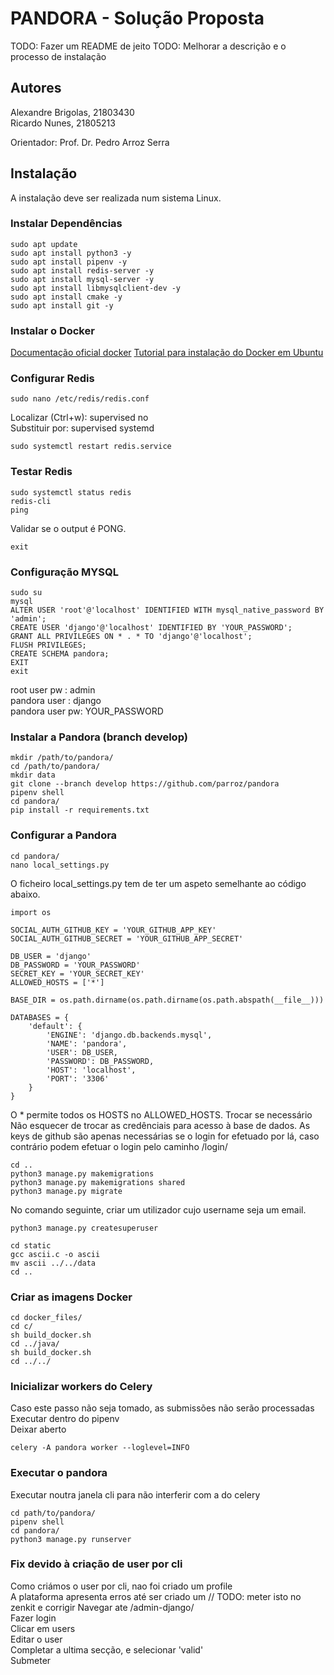 # PANDORA - Solução Proposta
TODO: Fazer um README de jeito
TODO: Melhorar a descrição e o processo de instalação  
## Autores
Alexandre Brigolas, 21803430  
Ricardo Nunes, 21805213  

Orientador: Prof. Dr. Pedro Arroz Serra
## Instalação
A instalação deve ser realizada num sistema Linux.


### Instalar Dependências
```
sudo apt update  
sudo apt install python3 -y  
sudo apt install pipenv -y  
sudo apt install redis-server -y  
sudo apt install mysql-server -y  
sudo apt install libmysqlclient-dev -y  
sudo apt install cmake -y  
sudo apt install git -y  
```
### Instalar o Docker
[Documentação oficial docker](https://docs.docker.com/get-docker/)
[Tutorial para instalação do Docker em Ubuntu](https://www.digitalocean.com/community/tutorials/how-to-install-and-use-docker-on-ubuntu-20-04-pt)

### Configurar Redis
```
sudo nano /etc/redis/redis.conf
```
Localizar (Ctrl+w): supervised no  
Substituir por: supervised systemd
``` 
sudo systemctl restart redis.service
```
### Testar Redis 
```
sudo systemctl status redis
redis-cli
ping
```
Validar se o output é PONG.
```
exit
```
### Configuração MYSQL
```
sudo su
mysql
ALTER USER 'root'@'localhost' IDENTIFIED WITH mysql_native_password BY 'admin';
CREATE USER 'django'@'localhost' IDENTIFIED BY 'YOUR_PASSWORD';
GRANT ALL PRIVILEGES ON * . * TO 'django'@'localhost';
FLUSH PRIVILEGES;
CREATE SCHEMA pandora;
EXIT
exit
```
root user pw   : admin  
pandora user   : django  
pandora user pw: YOUR_PASSWORD  
### Instalar a Pandora (branch develop)
```
mkdir /path/to/pandora/
cd /path/to/pandora/
mkdir data
git clone --branch develop https://github.com/parroz/pandora
pipenv shell
cd pandora/
pip install -r requirements.txt
```
### Configurar a Pandora
```
cd pandora/
nano local_settings.py
```
O ficheiro local_settings.py tem de ter um aspeto semelhante ao código abaixo.
```
import os

SOCIAL_AUTH_GITHUB_KEY = 'YOUR_GITHUB_APP_KEY'
SOCIAL_AUTH_GITHUB_SECRET = 'YOUR_GITHUB_APP_SECRET'

DB_USER = 'django'
DB_PASSWORD = 'YOUR_PASSWORD'
SECRET_KEY = 'YOUR_SECRET_KEY'
ALLOWED_HOSTS = ['*'] 

BASE_DIR = os.path.dirname(os.path.dirname(os.path.abspath(__file__)))

DATABASES = {
    'default': {
        'ENGINE': 'django.db.backends.mysql',
        'NAME': 'pandora',
        'USER': DB_USER,
        'PASSWORD': DB_PASSWORD,
        'HOST': 'localhost',
        'PORT': '3306'
    }
}
```
O * permite todos os HOSTS no ALLOWED_HOSTS. Trocar se necessário
Não esquecer de trocar as credênciais para acesso à base de dados.
As keys de github são apenas necessárias se o login for efetuado por lá, caso contrário podem efetuar o login pelo caminho /login/

```
cd ..
python3 manage.py makemigrations
python3 manage.py makemigrations shared
python3 manage.py migrate
```
No comando seguinte, criar um utilizador cujo username seja um email.
```
python3 manage.py createsuperuser
```

```
cd static
gcc ascii.c -o ascii
mv ascii ../../data
cd ..
```

### Criar as imagens Docker
```
cd docker_files/
cd c/
sh build_docker.sh
cd ../java/
sh build_docker.sh
cd ../../
```

### Inicializar workers do Celery
Caso este passo não seja tomado, as submissões não serão processadas  
Executar dentro do pipenv  
Deixar aberto
```
celery -A pandora worker --loglevel=INFO
```

### Executar o pandora
Executar noutra janela cli para não interferir com a do celery
```
cd path/to/pandora/
pipenv shell
cd pandora/
python3 manage.py runserver
```

### Fix devido à criação de user por cli
Como criámos o user por cli, nao foi criado um profile  
A plataforma apresenta erros até ser criado um // TODO: meter isto no zenkit e corrigir
Navegar ate /admin-django/  
Fazer login  
Clicar em users  
Editar o user  
Completar a ultima secção, e selecionar 'valid'  
Submeter  
